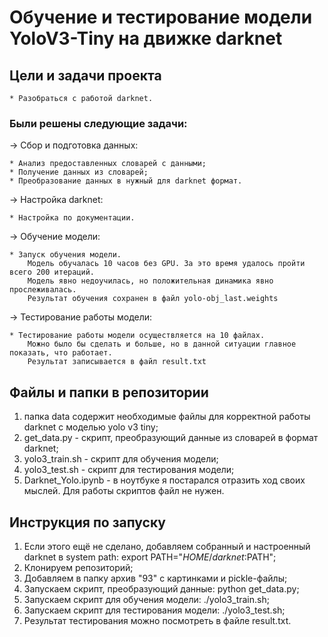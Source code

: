 # Обучение и тестирование модели YoloV3-Tiny на движке darknet

## Цели и задачи проекта

    * Разобраться с работой darknet.

### Были решены следующие задачи:

→ Сбор и подготовка данных:

    * Анализ предоставленных словарей с данными;
    * Получение данных из словарей;
    * Преобразование данных в нужный для darknet формат.

→ Настройка darknet:

    * Настройка по документации.
  
→ Обучение модели:

    * Запуск обучения модели.
        Модель обучалась 10 часов без GPU. За это время удалось пройти всего 200 итераций.
        Модель явно недоучилась, но положительная динамика явно прослеживалась.
        Результат обучения сохранен в файл yolo-obj_last.weights

→ Тестирование работы модели:

    * Тестирование работы модели осуществляется на 10 файлах. 
        Можно было бы сделать и больше, но в данной ситуации главное показать, что работает.
        Результат записывается в файл result.txt

## Файлы и папки в репозитории

1) папка data содержит необходимые файлы для корректной работы darknet с моделью yolo v3 tiny;
2) get_data.py - скрипт, преобразующий данные из словарей в формат darknet;
3) yolo3_train.sh - скрипт для обучения модели;
4) yolo3_test.sh - скрипт для тестирования модели;
5) Darknet_Yolo.ipynb - в ноутбуке я постарался отразить ход своих мыслей. Для работы скриптов файл не нужен.

## Инструкция по запуску

1) Если этого ещё не сделано, добавляем собранный и настроенный darknet в system path: export PATH="$HOME/darknet:$PATH";
2) Клонируем репозиторий;
3) Добавляем в папку архив "93" с картинками и pickle-файлы;
4) Запускаем скрипт, преобразующий данные: python get_data.py;
5) Запускаем скрипт для обучения модели: ./yolo3_train.sh;
6) Запускаем скрипт для тестирования модели: ./yolo3_test.sh;
7) Результат тестирования можно посмотреть в файле result.txt.